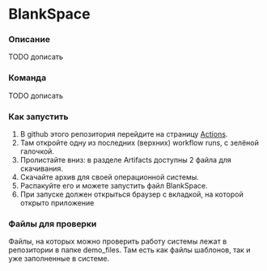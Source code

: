 # BlankSpace
### Описание
TODO дописать
### Команда
TODO дописать
### Как запустить
1. В github этого репозитория перейдите на страницу [Actions](https://github.com/AndreyRomanov1/BlankSpace/actions).
2. Там откройте одну из последних (верхних) workflow runs, с зелёной галочкой.
3. Пролистайте вниз:  в разделе Artifacts доступны 2 файла для скачивания.
4. Скачайте архив для своей операционной системы.
5. Распакуйте его и можете запустить файл BlankSpace.
6. При запуске должен открыться браузер с вкладкой, на которой открыто приложение
### Файлы для проверки
Файлы, на которых можно проверить работу системы лежат в репозитории в папке demo_files.
Там есть как файлы шаблонов, так и уже заполненные в системе.
